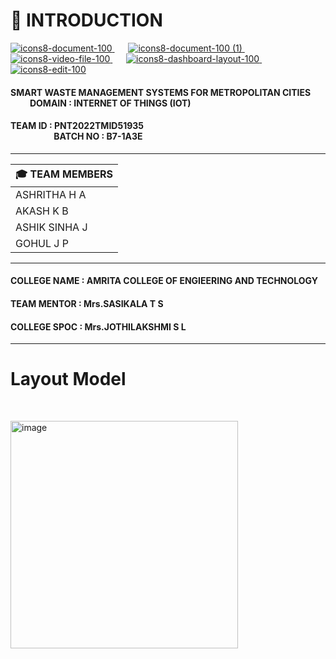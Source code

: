 # :crystal_ball: INTRODUCTION
[![icons8-document-100](https://user-images.githubusercontent.com/101011054/202833435-6ca378a6-1f5e-4258-9040-20ca089953eb.png)
](https://github.com/IBM-EPBL/IBM-Project-39181-1660399380/blob/main/Final%20Deliverables/Reports/Final%20Report.pdf)   &ensp;   &ensp;  [![icons8-document-100 (1)](https://user-images.githubusercontent.com/101011054/202833464-7ec34be6-52a4-47bc-b65e-3e26128ff3f5.png)
](https://github.com/IBM-EPBL/IBM-Project-39181-1660399380/tree/main/Project%20and%20Planning/Project%20Design%20%26%20Planning)  &ensp; &ensp; [![icons8-video-file-100](https://user-images.githubusercontent.com/101011054/202833499-757d5d84-7ca7-42bf-8f64-2c4a13d18127.png)
](https://www.youtube.com/watch?v=qPJWVnoepYM)  &ensp; &ensp; [![icons8-dashboard-layout-100](https://user-images.githubusercontent.com/101011054/202833538-5660aaa4-e259-4bce-bf8e-085dae988332.png)
](https://node-red-wjldy-2022-11-05.au-syd.mybluemix.net/ui/#!/0?socketid=mQcAw9cUqkXQ7y_dAADR) &ensp; &ensp; [![icons8-edit-100](https://user-images.githubusercontent.com/101011054/202833562-ed52ea2a-66b7-486b-8f72-e4baae10b8e5.png)
](https://wokwi.com/projects/347376419979919956)


#### SMART WASTE MANAGEMENT SYSTEMS FOR METROPOLITAN CITIES  &ensp;   &ensp;   &ensp;   &ensp;   &ensp;            DOMAIN : INTERNET OF THINGS (IOT)
#### TEAM ID : PNT2022TMID51935      &emsp;   &emsp;     &emsp;   &emsp;  &emsp;   &emsp;  &emsp;   &emsp;  &emsp;   &emsp;  &emsp;   &emsp;  &emsp;   &emsp;  &emsp;   &emsp;   &emsp;   &emsp; &emsp;   &emsp;    BATCH NO : B7-1A3E 

---------------------------------------------------------------------------------------------------------------------------------------------------------------------


 | :mortar_board:  TEAM MEMBERS  |                                                              
 |-------------------------------|                               
 |         ASHRITHA H A          |                                
 |         AKASH K B             |
 |         ASHIK SINHA J         |
 |         GOHUL J P             |
 
---------------------------------------------------------------------------------------------------------------------------------------------------------------------   
  
 #### COLLEGE NAME : AMRITA COLLEGE OF ENGIEERING AND TECHNOLOGY  
 #### TEAM MENTOR : Mrs.SASIKALA T S                              
 #### COLLEGE SPOC : Mrs.JOTHILAKSHMI S L                       
 
----------------------------------------------------------------------------------------------------------------------------------------------------------------------  
  # Layout Model
   
<p>&nbsp;</p>

<img width="364" alt="image" src="https://user-images.githubusercontent.com/101011054/200350245-817ac2e1-5a99-403b-a0fa-189e0e78be7e.png">
